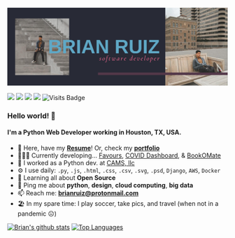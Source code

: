 ![banner](https://github.com/BrianRuizy/brianruizy/blob/master/gh%20banner.png?raw=true)

[<img src="https://img.shields.io/badge/github-%2312100E.svg?&style=for-the-badge&logo=github&logoColor=white" />](https://github.com/BrianRuizy) [<img src="https://img.shields.io/badge/linkedin-%230077B5.svg?&style=for-the-badge&logo=linkedin&logoColor=white" />](https://www.linkedin.com/in/brianruizy/) [<img src = "https://img.shields.io/badge/instagram-%23E4405F.svg?&style=for-the-badge&logo=instagram&logoColor=white">](https://www.instagram.com/brianruizy/) [<img src ="https://img.shields.io/badge/Portfolio-up-%23.svg?&style=for-the-badge&logo=&logoColor=white%22">](https://brianruizy.com/) ![Visits Badge](https://badges.pufler.dev/visits/brianruizy/brianruizy?style=for-the-badge ) 

### Hello world! 👋
#### I'm a Python Web Developer working in Houston, TX, USA.

- 💼 Here, have my [**Resume**](https://brianruizy.com/assets/BrianRuiz-Resume.pdf)! Or, check my [**portfolio**](https://brianruizy.com/)
- 👨🏽‍💻 Currently developing... [Favours](https://github.com/favours-io/favours), [COVID Dashboard](https://github.com/BrianRuizy/covid19-dashboard), & [BookOMate](https://github.com/Bookomate/bookomate)
- 🏢 I worked as a Python dev. at [CAMS, llc](https://www.linkedin.com/company/camstex/)
- ⚙️ I use daily: `.py`, `.js`, `.html`, `.css`, `.csv`, `.svg`, `.psd`, `Django`, `AWS`, `Docker`
- 🌱 Learning all about **Open Source**
- 💬 Ping me about **python**, **design**, **cloud computing**, **big data**
- 📫 Reach me: **brianruiz@protonmail.com**
- 🏖 In my spare time: I play soccer, take pics, and travel (when not in a pandemic ☹)


[![Brian's github stats](https://github-readme-stats.vercel.app/api?username=brianruizy&theme=dracula&show_icons=true)](https://github.com/anuraghazra/github-readme-stats)
[![Top Languages](https://github-readme-stats.vercel.app/api/top-langs/?username=brianruizy&theme=dracula&hide=java,r)](https://github.com/anuraghazra/github-readme-stats)

<!--
**BrianRuizy/brianruizy** is a ✨ _special_ ✨ repository because its `README.md` (this file) appears on your GitHub profile.
-->

